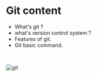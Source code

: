 # Git content

- What's git ?
- what's version control system ?
- Features of git.
- Git basic command.
<br/>


![git](https://user-images.githubusercontent.com/88389614/128198957-27887568-eee9-4693-96b1-3f551ae93e2f.jpeg)
